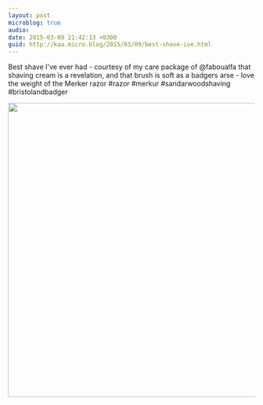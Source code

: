 ```yaml
---
layout: post
microblog: true
audio: 
date: 2015-03-09 21:42:13 +0300
guid: http://kaa.micro.blog/2015/03/09/best-shave-ive.html
---
```

Best shave I've ever had - courtesy of my care package of @faboualfa that shaving cream is a revelation, and that brush is soft as a badgers arse - love the weight of the Merker razor #razor #merkur #sandarwoodshaving #bristolandbadger

<img src="http://www.kaa.bz/uploads/2018/e038b79d66.jpg" width="600" height="600" />
